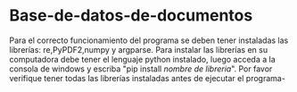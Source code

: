 # Base-de-datos-de-documentos
Para el correcto funcionamiento del programa se deben tener instaladas las librerías: re,PyPDF2,numpy y argparse.
Para instalar las librerías en su computadora debe tener el lenguaje python instalado, luego acceda a la consola de windows y escriba "pip install *nombre de libreria*". Por favor verifique tener todas las librerías instaladas antes de ejecutar el programa-

